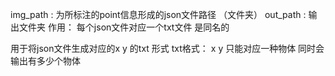img_path : 为所标注的point信息形成的json文件路径 （文件夹）
out_path  : 输出文件夹
作用： 每个json文件对应一个txt文件 是同名的 

用于将json文件生成对应的x y 的txt 形式
txt格式： x y  只能对应一种物体
同时会输出有多少个物体
